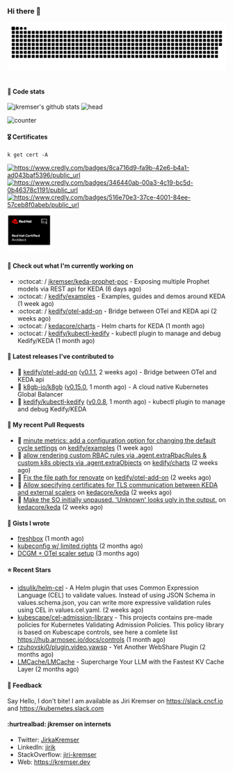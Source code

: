 ### Hi there 👋

<picture>
  <source media="(prefers-color-scheme: dark)" srcset="github-snake-dark.svg" />
  <source media="(prefers-color-scheme: light)" srcset="github-snake.svg" />
  <img alt="github-snake" src="github-snake.svg" />
</picture>
<img src="css.svg" width="5" height="5" alt="css-in-readme">

#### 📱 Code stats

![jkremser's github stats](https://github-readme-stats.vercel.app/api?username=jkremser&count_private=true&show_icons=true&hide_border=false&theme=tokyonight&title_color=5bcdec&bg_color=0d1117&border_radius=false) ![head](https://user-images.githubusercontent.com/535866/175570014-71166aaa-95f7-4a4f-869c-93a16481de4e.jpeg)



![counter](https://komarev.com/ghpvc/?username=jkremser&color=5bcdec&style=for-the-badge)

#### 🎖 Certificates
```
k get cert -A
```
<p align="left">
    <a href="https://www.credly.com/badges/8ca716d9-fa9b-42e6-b4a1-ad043baf5396/public_url">
        <img src="https://training.linuxfoundation.org/wp-content/uploads/2022/11/CKA.png" alt="https://www.credly.com/badges/8ca716d9-fa9b-42e6-b4a1-ad043baf5396/public_url" width="110" height="110"/>
    </a>
    <a href="https://www.credly.com/badges/346440ab-00a3-4c19-bc5d-0b46378c1191/public_url">
        <img src="https://training.linuxfoundation.org/wp-content/uploads/2022/11/CKS.png" alt="https://www.credly.com/badges/346440ab-00a3-4c19-bc5d-0b46378c1191/public_url" width="110" height="110"/>
    </a>
    <a href="https://www.credly.com/badges/516e70e3-37ce-4001-84ee-57ceb8f0abeb/public_url">
        <img src="https://training.linuxfoundation.org/wp-content/uploads/2020/11/lfcs_111820-300x300.png" alt="https://www.credly.com/badges/516e70e3-37ce-4001-84ee-57ceb8f0abeb/public_url" width="110" height="110"/>
    </a>
    <a href="https://rhtapps.redhat.com/verify/?certId=120-194-022">
        <img src="./rhca.png" alt="https://rhtapps.redhat.com/verify/?certId=120-194-022" width="100" height="100"/>
    </a>
</p>

#### 👷 Check out what I'm currently working on

- :octocat: / [jkremser/keda-prophet-poc](https://github.com/jkremser/keda-prophet-poc) - Exposing multiple Prophet models via REST api for KEDA (6 days ago)
- :octocat: / [kedify/examples](https://github.com/kedify/examples) - Examples, guides and demos around KEDA (1 week ago)
- :octocat: / [kedify/otel-add-on](https://github.com/kedify/otel-add-on) - Bridge between OTel and KEDA api (2 weeks ago)
- :octocat: / [kedacore/charts](https://github.com/kedacore/charts) - Helm charts for KEDA (1 month ago)
- :octocat: / [kedify/kubectl-kedify](https://github.com/kedify/kubectl-kedify) - kubectl plugin to manage and debug Kedify/KEDA (1 month ago)

#### 🔭 Latest releases I've contributed to

- 🎉 [kedify/otel-add-on](https://github.com/kedify/otel-add-on) ([v0.1.1](https://github.com/kedify/otel-add-on/releases/tag/v0.1.1), 2 weeks ago) - Bridge between OTel and KEDA api
- 🎉 [k8gb-io/k8gb](https://github.com/k8gb-io/k8gb) ([v0.15.0](https://github.com/k8gb-io/k8gb/releases/tag/v0.15.0), 1 month ago) - A cloud native Kubernetes Global Balancer
- 🎉 [kedify/kubectl-kedify](https://github.com/kedify/kubectl-kedify) ([v0.0.8](https://github.com/kedify/kubectl-kedify/releases/tag/v0.0.8), 1 month ago) - kubectl plugin to manage and debug Kedify/KEDA

#### 🔨 My recent Pull Requests

- 💪 [minute metrics: add a configuration option for changing the default cycle settings](https://github.com/kedify/examples/pull/74) on [kedify/examples](https://github.com/kedify/examples) (1 week ago)
- 💪 [allow rendering custom RBAC rules via .agent.extraRbacRules &amp; custom k8s objects via .agent.extraObjects](https://github.com/kedify/charts/pull/253) on [kedify/charts](https://github.com/kedify/charts) (2 weeks ago)
- 💪 [Fix the file path for renovate](https://github.com/kedify/otel-add-on/pull/170) on [kedify/otel-add-on](https://github.com/kedify/otel-add-on) (2 weeks ago)
- 💪 [Allow specifying certificates for TLS communication between KEDA and external scalers](https://github.com/kedacore/keda/pull/7013) on [kedacore/keda](https://github.com/kedacore/keda) (2 weeks ago)
- 💪 [Make the SO initially unpaused. &#39;Unknown&#39; looks ugly in the output.](https://github.com/kedacore/keda/pull/7012) on [kedacore/keda](https://github.com/kedacore/keda) (2 weeks ago)

#### 📓 Gists I wrote

- [freshbox](https://gist.github.com/d925b031a516e66fa2e1771252ade21f) (1 month ago)
- [kubeconfig w/ limited rights](https://gist.github.com/6a4bf7c3fec1dfad36600aee53ff234e) (2 months ago)
- [DCGM &#43; OTel scaler setup](https://gist.github.com/1d68e2f33c80f098abe85ba067602c0d) (3 months ago)

#### ⭐ Recent Stars

- [idsulik/helm-cel](https://github.com/idsulik/helm-cel) - A Helm plugin that uses Common Expression Language (CEL) to validate values. Instead of using JSON Schema in values.schema.json, you can write more expressive validation rules using CEL in values.cel.yaml. (2 weeks ago)
- [kubescape/cel-admission-library](https://github.com/kubescape/cel-admission-library) - This projects contains pre-made policies for Kubernetes Validating Admission Policies. This policy library is based on Kubescape controls, see here a comlete list https://hub.armosec.io/docs/controls (1 month ago)
- [rzuhovski0/plugin.video.yawsp](https://github.com/rzuhovski0/plugin.video.yawsp) - Yet Another WebShare Plugin (2 months ago)
- [LMCache/LMCache](https://github.com/LMCache/LMCache) - Supercharge Your LLM with the Fastest KV Cache Layer (2 months ago)

#### 💬 Feedback

Say Hello, I don't bite! I am available as Jiri Kremser on https://slack.cncf.io and https://kubernetes.slack.com


#### :hurtrealbad: jkremser on internets

- Twitter: <a href="https://twitter.com/JirkaKremser">JirkaKremser</a>
- LinkedIn: <a href="https://www.linkedin.com/in/jirik/">jirik</a>
- StackOverflow: <a href="https://stackoverflow.com/users/1594980/jiri-kremser">jiri-kremser</a>
- Web: https://kremser.dev